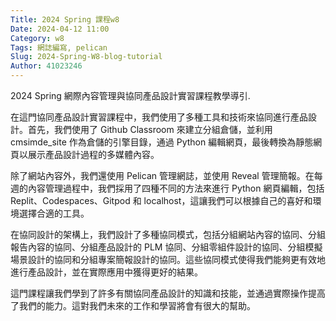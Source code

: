 ```yaml
---
Title: 2024 Spring 課程w8
Date: 2024-04-12 11:00
Category: w8
Tags: 網誌編寫, pelican
Slug: 2024-Spring-W8-blog-tutorial
Author: 41023246
---
```


2024 Spring 網際內容管理與協同產品設計實習課程教學導引.

<!-- PELICAN_END_SUMMARY -->

在這門協同產品設計實習課程中，我們使用了多種工具和技術來協同進行產品設計。首先，我們使用了 Github Classroom 來建立分組倉儲，並利用 cmsimde_site 作為倉儲的引擎目錄，通過 Python 編輯網頁，最後轉換為靜態網頁以展示產品設計過程的多媒體內容。

除了網站內容外，我們還使用 Pelican 管理網誌，並使用 Reveal 管理簡報。在每週的內容管理過程中，我們採用了四種不同的方法來進行 Python 網頁編輯，包括 Replit、Codespaces、Gitpod 和 localhost，這讓我們可以根據自己的喜好和環境選擇合適的工具。

在協同設計的架構上，我們設計了多種協同模式，包括分組網站內容的協同、分組報告內容的協同、分組產品設計的 PLM 協同、分組零組件設計的協同、分組模擬場景設計的協同和分組專案簡報設計的協同。這些協同模式使得我們能夠更有效地進行產品設計，並在實際應用中獲得更好的結果。

這門課程讓我們學到了許多有關協同產品設計的知識和技能，並通過實際操作提高了我們的能力。這對我們未來的工作和學習將會有很大的幫助。